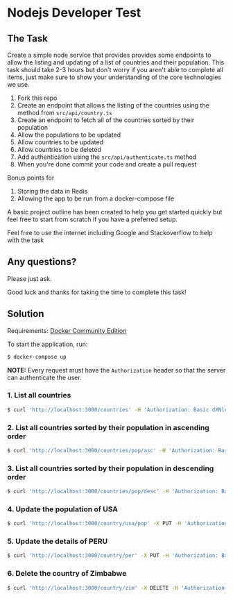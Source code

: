 # Nodejs Developer Test

## The Task

Create a simple node service that provides provides some endpoints to allow the listing and updating of a
list of countries and their population. This task should take 2-3 hours but don't worry if you aren't able to
complete all items, just make sure to show your understanding of the core technologies we use.

1. Fork this repo
2. Create an endpoint that allows the listing of the countries using the method from `src/api/country.ts`
3. Create an endpoint to fetch all of the countries sorted by their population
4. Allow the populations to be updated
5. Allow countries to be updated
6. Allow countries to be deleted
7. Add authentication using the `src/api/authenticate.ts` method
8. When you're done commit your code and create a pull request

Bonus points for

1. Storing the data in Redis
2. Allowing the app to be run from a docker-compose file

A basic project outline has been created to help you get started quickly but feel free to start from scratch if you have a preferred setup.

Feel free to use the internet including Google and Stackoverflow to help with the task

## Any questions?

Please just ask.

Good luck and thanks for taking the time to complete this task!

## Solution

Requirements: [Docker Community Edition](https://www.docker.com/community-edition)

To start the application, run:
```sh
$ docker-compose up
```

**NOTE:** Every request must have the `Authorization` header so that the server can authenticate the user.

### 1. List all countries
```sh
$ curl 'http://localhost:3000/countries' -H 'Authorization: Basic dXNlcm5hbWU6cGFzc3dvcmQ='
```

### 2. List all countries sorted by their population in ascending order
```sh
$ curl 'http://localhost:3000/countries/pop/asc' -H 'Authorization: Basic dXNlcm5hbWU6cGFzc3dvcmQ='
```

### 3. List all countries sorted by their population in descending order
```sh
$ curl 'http://localhost:3000/countries/pop/desc' -H 'Authorization: Basic dXNlcm5hbWU6cGFzc3dvcmQ='
```

### 4. Update the population of USA
```sh
$ curl 'http://localhost:3000/country/usa/pop' -X PUT -H 'Authorization: Basic dXNlcm5hbWU6cGFzc3dvcmQ=' -d '{"population":777}'
```

### 5. Update the details of PERU
```sh
$ curl 'http://localhost:3000/country/per' -X PUT -H 'Authorization: Basic dXNlcm5hbWU6cGFzc3dvcmQ=' -d '{"name":"PERU","code":"per","population":500}'
```

### 6. Delete the country of Zimbabwe
```sh
$ curl 'http://localhost:3000/country/zim' -X DELETE -H 'Authorization: Basic dXNlcm5hbWU6cGFzc3dvcmQ='
```
